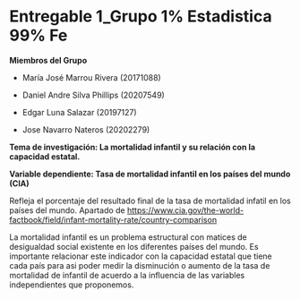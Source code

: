 # Entregable 1_Grupo 1% Estadistica 99% Fe

**Miembros del Grupo**
  
-  María José Marrou Rivera (20171088)
  
-  Daniel Andre Silva Phillips (20207549)
  
-  Edgar Luna Salazar (20197127)
  
-  Jose Navarro Nateros (20202279)

**Tema de investigación: La mortalidad infantil y su relación con la capacidad estatal.**

**Variable dependiente: Tasa de mortalidad infantil en los países del mundo (CIA)**

Refleja el porcentaje del resultado final de la tasa de mortalidad infatil en los países del mundo. Apartado de https://www.cia.gov/the-world-factbook/field/infant-mortality-rate/country-comparison

La mortalidad infantil es un problema estructural con matices de desigualdad social existente en los diferentes países del mundo. Es importante relacionar este indicador con la capacidad estatal que tiene cada país para asi poder medir la disminución o aumento de la tasa de mortalidad de infantil de acuerdo a la influencia de las variables independientes que proponemos. 




